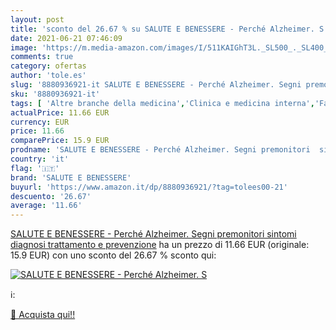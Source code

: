 ```yaml
---
layout: post
title: 'sconto del 26.67 % su SALUTE E BENESSERE - Perché Alzheimer. S  '
date: 2021-06-21 07:46:09
image: 'https://m.media-amazon.com/images/I/511KAIGhT3L._SL500_._SL400_.jpg'
comments: true
category: ofertas
author: 'tole.es'
slug: '8880936921-it SALUTE E BENESSERE - Perché Alzheimer. Segni premonitori...'
sku: '8880936921-it'
tags: [ 'Altre branche della medicina','Clinica e medicina interna','Famiglia, salute e benessere','Libri','Malattia','Malattia e problemi personali','Medicina','Neurologia','Salute e benessere','Scienze, tecnologia e medicina','Vecchiaia','salute e benessere', ]
actualPrice: 11.66 EUR
currency: EUR
price: 11.66
comparePrice: 15.9 EUR
prodname: 'SALUTE E BENESSERE - Perché Alzheimer. Segni premonitori  sintomi  diagnosi  trattamento e prevenzione'
country: 'it'
flag: '🇮🇹'
brand: 'SALUTE E BENESSERE'
buyurl: 'https://www.amazon.it/dp/8880936921/?tag=tolees00-21'
descuento: '26.67'
average: '11.66'
---
```


[SALUTE E BENESSERE - Perché Alzheimer. Segni premonitori  sintomi  diagnosi  trattamento e prevenzione](https://www.amazon.it/dp/8880936921/?tag=tolees00-21) ha un prezzo di 11.66 EUR (originale: 15.9 EUR) con uno sconto del 26.67 % sconto qui:

[![SALUTE E BENESSERE - Perché Alzheimer. S](https://m.media-amazon.com/images/I/511KAIGhT3L._SL500_._SL400_.jpg)](https://www.amazon.it/dp/8880936921/?tag=tolees00-21)

ℹ️:


[🛒 Acquista qui!!](https://www.amazon.it/dp/8880936921/?tag=tolees00-21)
